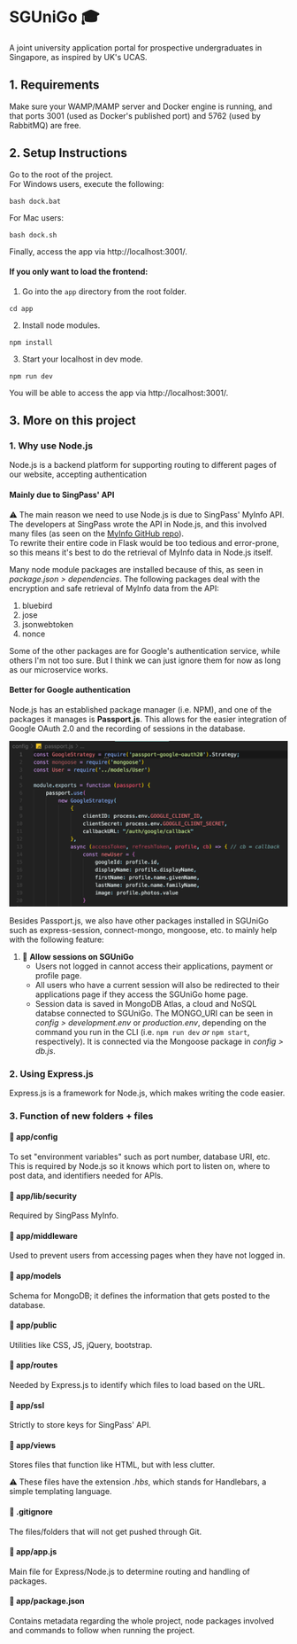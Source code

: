 # SGUniGo 🎓

A joint university application portal for prospective undergraduates in Singapore, as inspired by UK's UCAS.

## 1. Requirements
Make sure your WAMP/MAMP server and Docker engine is running, and that ports 3001 (used as Docker's published port) and 5762 (used by RabbitMQ) are free.

## 2. Setup Instructions
Go to the root of the project.
<br>For Windows users, execute the following:
```
bash dock.bat
```
For Mac users:
```
bash dock.sh
```
Finally, access the app via http://localhost:3001/.

#### If you only want to load the frontend:
1. Go into the `app` directory from the root folder.
```
cd app
```
2. Install node modules.
```
npm install
```
3. Start your localhost in dev mode.
```
npm run dev
```
You will be able to access the app via http://localhost:3001/.

## 3. More on this project
### 1. Why use Node.js
Node.js is a backend platform for supporting routing to different pages of our website, accepting authentication<br>

#### Mainly due to SingPass' API
⚠️ The main reason we need to use Node.js is due to SingPass' MyInfo API. The developers at SingPass wrote the API in Node.js, and this involved many files (as seen on the [MyInfo GitHub repo](https://github.com/ndi-trusted-data/myinfo-demo-app)).<br>
To rewrite their entire code in Flask would be too tedious and error-prone, so this means it's best to do the retrieval of MyInfo data in Node.js itself.<br>

Many node module packages are installed because of this, as seen in *package.json > dependencies*. The following packages deal with the encryption and safe retrieval of MyInfo data from the API:
1. bluebird
2. jose
3. jsonwebtoken
4. nonce  

Some of the other packages are for Google's authentication service, while others I'm not too sure. But I think we can just ignore them for now as long as our microservice works.

#### Better for Google authentication
Node.js has an established package manager (i.e. NPM), and one of the packages it manages is **Passport.js**. This allows for the easier integration of Google OAuth 2.0 and the recording of sessions in the database.<br>

![passportjs-example](demo/passportjs-example.png)

Besides Passport.js, we also have other packages installed in SGUniGo such as express-session, connect-mongo, mongoose, etc. to mainly help with the following feature:<br>

1. 🍪 **Allow sessions on SGUniGo**
    - Users not logged in cannot access their applications, payment or profile page.
    - All users who have a current session will also be redirected to their applications page if they access the SGUniGo home page.
    - Session data is saved in MongoDB Atlas, a cloud and NoSQL databse connected to SGUniGo. The MONGO_URI can be seen in *config > development.env* or *production.env*, depending on the command you run in the CLI (i.e. `npm run dev` *or* `npm start`, respectively). It is connected via the Mongoose package in *config > db.js*.

### 2. Using Express.js
Express.js is a framework for Node.js, which makes writing the code easier.

### 3. Function of new folders + files

#### 📂 app/config
To set "environment variables" such as port number, database URI, etc. This is required by Node.js so it knows which port to listen on, where to post data, and identifiers needed for APIs.

#### 📂 app/lib/security
Required by SingPass MyInfo.

#### 📂 app/middleware
Used to prevent users from accessing pages when they have not logged in.

#### 📂 app/models
Schema for MongoDB; it defines the information that gets posted to the database.

#### 📂 app/public
Utilities like CSS, JS, jQuery, bootstrap.

#### 📂 app/routes
Needed by Express.js to identify which files to load based on the URL.

#### 📂 app/ssl
Strictly to store keys for SingPass' API.

#### 📂 app/views
Stores files that function like HTML, but with less clutter.

⚠️ These files have the extension *.hbs*, which stands for Handlebars, a simple templating language.

#### 📄 .gitignore
The files/folders that will not get pushed through Git.

#### 📄 app/app.js
Main file for Express/Node.js to determine routing and handling of packages.

#### 📄 app/package.json
Contains metadata regarding the whole project, node packages involved and commands to follow when running the project.